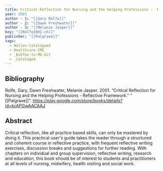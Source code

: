 ```yaml
---
title: Critical Reflection for Nursing and the Helping Professions -  Reflective Framework
year: 2001
author - 1: "[[Gary Rolfe]]"
author - 2: "[[Dawn Freshwater]]"
author - 3: "[[Melanie Jasper]]"
key: "[[Rolfe2001-ch]]"
publisher: "[[Palgrave]]"
tags:
  - Notion-Catalogued
  - Healthcare-CME
  - _BibTex-to-MD-Git
  - _Cataloged
---
```


## Bibliography
Rolfe, Gary, Dawn Freshwater, Melanie Jasper. 2001. “Critical Reflection for Nursing and the Helping Professions -  Reflective Framework.” "[[Palgrave]]". https://play.google.com/store/books/details?id=kcAPGwAACAAJ

## Abstract
Critical reflection, like all practice based skills, can only be mastered by doing it. This practical user's guide takes the reader through a structured and coherent course in reflective practice, with frequent reflective writing exercises, discussion breaks and suggestions for further reading. With chapters on individual and group supervision, reflective writing, research and education, this book should be of interest to students and practitioners at all levels of nursing, midwifery, health visiting and social work.